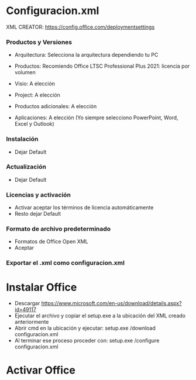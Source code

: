 # Configuracion.xml

XML CREATOR: https://config.office.com/deploymentsettings

### Productos y Versiones
- Arquitectura:
Selecciona la arquitectura dependiendo tu PC

- Productos:
Recomiendo Office LTSC Professional Plus 2021: licencia por volumen

- Visio:
A elección

- Project:
A elección

- Productos adicionales:
A elección

- Aplicaciones:
A elección
(Yo siempre selecciono PowerPoint, Word, Excel y Outlook)

### Instalación
- Dejar Default

### Actualización
- Dejar Default

### Licencias y activación 
- Activar aceptar los términos de licencia automáticamente
- Resto dejar Default

### Formato de archivo predeterminado
- Formatos de Office Open XML
- Aceptar 

### Exportar el .xml como configuracion.xml 

# Instalar Office

- Descargar https://www.microsoft.com/en-us/download/details.aspx?id=49117
- Ejecutar el archivo y copiar el setup.exe a la ubicación del XML creado anteriormente
- Abrir cmd en la ubicación y ejecutar: setup.exe /download configuracion.xml
- Al terminar ese proceso proceder con: setup.exe /configure configuracion.xml

# Activar Office
